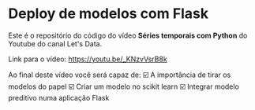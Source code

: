 # Deploy de modelos com Flask

Este é o repositório do código do vídeo **Séries temporais com Python** do Youtube do canal Let's Data.

Link para o vídeo: https://youtu.be/_KNzvVsrB8k

Ao final deste vídeo você será capaz de:
☑️ A importância de tirar os modelos do papel
☑️ Criar um modelo no scikit learn
☑️ Integrar modelo preditivo numa aplicação Flask
